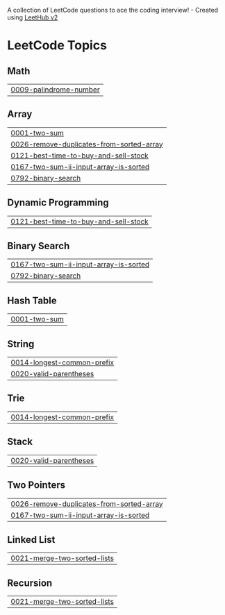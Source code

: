 A collection of LeetCode questions to ace the coding interview! - Created using [LeetHub v2](https://github.com/arunbhardwaj/LeetHub-2.0)
<!---LeetCode Topics Start-->
# LeetCode Topics
## Math
|  |
| ------- |
| [0009-palindrome-number](https://github.com/LuigiJoseph/Leetcode-submission/tree/master/0009-palindrome-number) |
## Array
|  |
| ------- |
| [0001-two-sum](https://github.com/LuigiJoseph/Leetcode-submission/tree/master/0001-two-sum) |
| [0026-remove-duplicates-from-sorted-array](https://github.com/LuigiJoseph/Leetcode-submission/tree/master/0026-remove-duplicates-from-sorted-array) |
| [0121-best-time-to-buy-and-sell-stock](https://github.com/LuigiJoseph/Leetcode-submission/tree/master/0121-best-time-to-buy-and-sell-stock) |
| [0167-two-sum-ii-input-array-is-sorted](https://github.com/LuigiJoseph/Leetcode-submission/tree/master/0167-two-sum-ii-input-array-is-sorted) |
| [0792-binary-search](https://github.com/LuigiJoseph/Leetcode-submission/tree/master/0792-binary-search) |
## Dynamic Programming
|  |
| ------- |
| [0121-best-time-to-buy-and-sell-stock](https://github.com/LuigiJoseph/Leetcode-submission/tree/master/0121-best-time-to-buy-and-sell-stock) |
## Binary Search
|  |
| ------- |
| [0167-two-sum-ii-input-array-is-sorted](https://github.com/LuigiJoseph/Leetcode-submission/tree/master/0167-two-sum-ii-input-array-is-sorted) |
| [0792-binary-search](https://github.com/LuigiJoseph/Leetcode-submission/tree/master/0792-binary-search) |
## Hash Table
|  |
| ------- |
| [0001-two-sum](https://github.com/LuigiJoseph/Leetcode-submission/tree/master/0001-two-sum) |
## String
|  |
| ------- |
| [0014-longest-common-prefix](https://github.com/LuigiJoseph/Leetcode-submission/tree/master/0014-longest-common-prefix) |
| [0020-valid-parentheses](https://github.com/LuigiJoseph/Leetcode-submission/tree/master/0020-valid-parentheses) |
## Trie
|  |
| ------- |
| [0014-longest-common-prefix](https://github.com/LuigiJoseph/Leetcode-submission/tree/master/0014-longest-common-prefix) |
## Stack
|  |
| ------- |
| [0020-valid-parentheses](https://github.com/LuigiJoseph/Leetcode-submission/tree/master/0020-valid-parentheses) |
## Two Pointers
|  |
| ------- |
| [0026-remove-duplicates-from-sorted-array](https://github.com/LuigiJoseph/Leetcode-submission/tree/master/0026-remove-duplicates-from-sorted-array) |
| [0167-two-sum-ii-input-array-is-sorted](https://github.com/LuigiJoseph/Leetcode-submission/tree/master/0167-two-sum-ii-input-array-is-sorted) |
## Linked List
|  |
| ------- |
| [0021-merge-two-sorted-lists](https://github.com/LuigiJoseph/Leetcode-submission/tree/master/0021-merge-two-sorted-lists) |
## Recursion
|  |
| ------- |
| [0021-merge-two-sorted-lists](https://github.com/LuigiJoseph/Leetcode-submission/tree/master/0021-merge-two-sorted-lists) |
<!---LeetCode Topics End-->